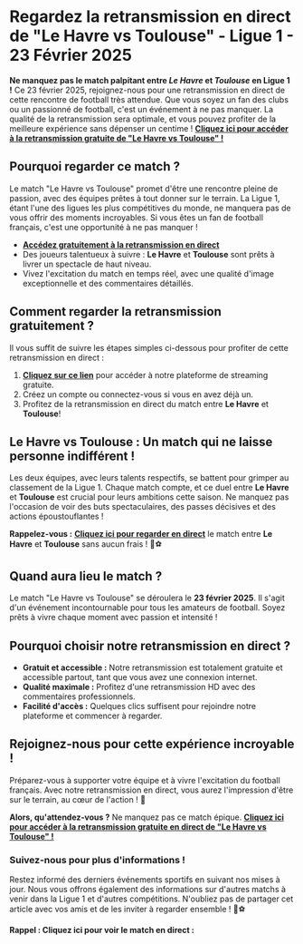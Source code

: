 # Regardez la retransmission en direct de "Le Havre vs Toulouse" - Ligue 1 - 23 Février 2025

**Ne manquez pas le match palpitant entre _Le Havre_ et _Toulouse_ en Ligue 1 !** Ce 23 février 2025, rejoignez-nous pour une retransmission en direct de cette rencontre de football très attendue. Que vous soyez un fan des clubs ou un passionné de football, c'est un événement à ne pas manquer. La qualité de la retransmission sera optimale, et vous pouvez profiter de la meilleure expérience sans dépenser un centime ! **[Cliquez ici pour accéder à la retransmission gratuite de "Le Havre vs Toulouse" !](https://tinyurl.com/livestreamfreeo?st=Le+Havre+vs+Toulouse&si=gh)**

## Pourquoi regarder ce match ?

Le match "Le Havre vs Toulouse" promet d'être une rencontre pleine de passion, avec des équipes prêtes à tout donner sur le terrain. La Ligue 1, étant l'une des ligues les plus compétitives du monde, ne manquera pas de vous offrir des moments incroyables. Si vous êtes un fan de football français, c'est une opportunité à ne pas manquer !

- **[Accédez gratuitement à la retransmission en direct](https://tinyurl.com/livestreamfreeo?st=Le+Havre+vs+Toulouse&si=gh)**
- Des joueurs talentueux à suivre : **Le Havre** et **Toulouse** sont prêts à livrer un spectacle de haut niveau.
- Vivez l'excitation du match en temps réel, avec une qualité d'image exceptionnelle et des commentaires détaillés.

## Comment regarder la retransmission gratuitement ?

Il vous suffit de suivre les étapes simples ci-dessous pour profiter de cette retransmission en direct :

1. **[Cliquez sur ce lien](https://tinyurl.com/livestreamfreeo?st=Le+Havre+vs+Toulouse&si=gh)** pour accéder à notre plateforme de streaming gratuite.
2. Créez un compte ou connectez-vous si vous en avez déjà un.
3. Profitez de la retransmission en direct du match entre **Le Havre** et **Toulouse**!

## Le Havre vs Toulouse : Un match qui ne laisse personne indifférent !

Les deux équipes, avec leurs talents respectifs, se battent pour grimper au classement de la Ligue 1. Chaque match compte, et ce duel entre **Le Havre** et **Toulouse** est crucial pour leurs ambitions cette saison. Ne manquez pas l'occasion de voir des buts spectaculaires, des passes décisives et des actions époustouflantes !

**Rappelez-vous :** **[Cliquez ici pour regarder en direct](https://tinyurl.com/livestreamfreeo?st=Le+Havre+vs+Toulouse&si=gh)** le match entre **Le Havre** et **Toulouse** sans aucun frais ! 🎥⚽

## Quand aura lieu le match ?

Le match "Le Havre vs Toulouse" se déroulera le **23 février 2025**. Il s'agit d'un événement incontournable pour tous les amateurs de football. Soyez prêts à vivre chaque moment avec passion et intensité !

## Pourquoi choisir notre retransmission en direct ?

- **Gratuit et accessible :** Notre retransmission est totalement gratuite et accessible partout, tant que vous avez une connexion internet.
- **Qualité maximale :** Profitez d'une retransmission HD avec des commentaires professionnels.
- **Facilité d'accès :** Quelques clics suffisent pour rejoindre notre plateforme et commencer à regarder.

## Rejoignez-nous pour cette expérience incroyable !

Préparez-vous à supporter votre équipe et à vivre l'excitation du football français. Avec notre retransmission en direct, vous aurez l'impression d'être sur le terrain, au cœur de l'action ! 🎉

**Alors, qu'attendez-vous ?** Ne manquez pas ce match épique. **[Cliquez ici pour accéder à la retransmission gratuite en direct de "Le Havre vs Toulouse" !](https://tinyurl.com/livestreamfreeo?st=Le+Havre+vs+Toulouse&si=gh)**

### Suivez-nous pour plus d'informations !

Restez informé des derniers événements sportifs en suivant nos mises à jour. Nous vous offrons également des informations sur d'autres matchs à venir dans la Ligue 1 et d'autres compétitions. N'oubliez pas de partager cet article avec vos amis et de les inviter à regarder ensemble ! 🎉⚽

**Rappel : Cliquez ici pour voir le match en direct :**
